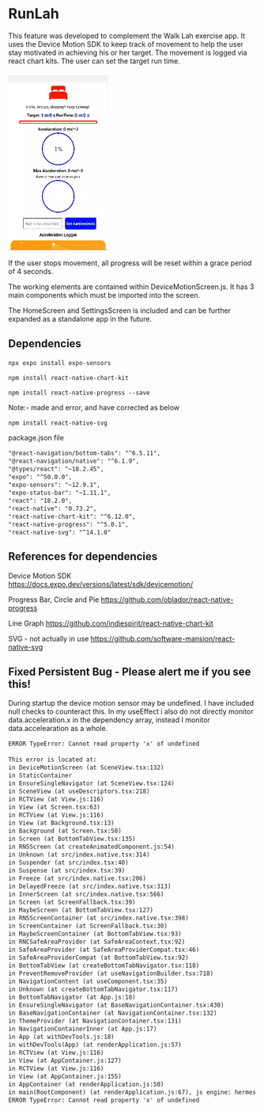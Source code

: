 # RunLah

This feature was developed to complement the Walk Lah exercise app. It uses the Device Motion SDK to keep track of movement to help the user stay motivated in achieving his or her target. The movement is logged via react chart kits. The user can set the target run time.

![Alt text](./assets/runlah.gif)

If the user stops movement, all progress will be reset within a grace period of 4 seconds.

The working elements are contained within DeviceMotionScreen.js. It has 3 main components which must be imported into the screen.

The HomeScreen and SettingsScreen is included and can be further expanded as a standalone app in the future.

## Dependencies
```
npx expo install expo-sensors
```
```
npm install react-native-chart-kit 
```

```
npm install react-native-progress --save
```
Note:- made and error, and have corrected as below
```
npm install react-native-svg
```

package.json file
```
"@react-navigation/bottom-tabs": "^6.5.11",
"@react-navigation/native": "^6.1.9",
"@types/react": "~18.2.45",
"expo": "^50.0.0",
"expo-sensors": "~12.9.1",
"expo-status-bar": "~1.11.1",
"react": "18.2.0",
"react-native": "0.73.2",
"react-native-chart-kit": "^6.12.0",
"react-native-progress": "^5.0.1",
"react-native-svg": "^14.1.0"
```
## References for dependencies
Device Motion SDK
https://docs.expo.dev/versions/latest/sdk/devicemotion/

Progress Bar, Circle and Pie
https://github.com/oblador/react-native-progress

Line Graph
https://github.com/indiespirit/react-native-chart-kit

SVG - not actually in use
https://github.com/software-mansion/react-native-svg

## Fixed Persistent Bug - Please alert me if you see this!

During startup the device motion sensor may be undefined. I have included null checks to counteract this. In my useEffect i also do not directly monitor data.acceleration.x in the dependency array, instead I monitor data.accelearation as a whole.

```
ERROR TypeError: Cannot read property 'x' of undefined

This error is located at:
in DeviceMotionScreen (at SceneView.tsx:132)
in StaticContainer
in EnsureSingleNavigator (at SceneView.tsx:124)
in SceneView (at useDescriptors.tsx:218)
in RCTView (at View.js:116)
in View (at Screen.tsx:63)
in RCTView (at View.js:116)
in View (at Background.tsx:13)
in Background (at Screen.tsx:58)
in Screen (at BottomTabView.tsx:135)
in RNSScreen (at createAnimatedComponent.js:54)
in Unknown (at src/index.native.tsx:314)
in Suspender (at src/index.tsx:40)
in Suspense (at src/index.tsx:39)
in Freeze (at src/index.native.tsx:206)
in DelayedFreeze (at src/index.native.tsx:313)
in InnerScreen (at src/index.native.tsx:566)
in Screen (at ScreenFallback.tsx:39)
in MaybeScreen (at BottomTabView.tsx:127)
in RNSScreenContainer (at src/index.native.tsx:398)
in ScreenContainer (at ScreenFallback.tsx:30)
in MaybeScreenContainer (at BottomTabView.tsx:93)
in RNCSafeAreaProvider (at SafeAreaContext.tsx:92)
in SafeAreaProvider (at SafeAreaProviderCompat.tsx:46)
in SafeAreaProviderCompat (at BottomTabView.tsx:92)
in BottomTabView (at createBottomTabNavigator.tsx:118)
in PreventRemoveProvider (at useNavigationBuilder.tsx:718)
in NavigationContent (at useComponent.tsx:35)
in Unknown (at createBottomTabNavigator.tsx:117)
in BottomTabNavigator (at App.js:18)
in EnsureSingleNavigator (at BaseNavigationContainer.tsx:430)
in BaseNavigationContainer (at NavigationContainer.tsx:132)
in ThemeProvider (at NavigationContainer.tsx:131)
in NavigationContainerInner (at App.js:17)
in App (at withDevTools.js:18)
in withDevTools(App) (at renderApplication.js:57)
in RCTView (at View.js:116)
in View (at AppContainer.js:127)
in RCTView (at View.js:116)
in View (at AppContainer.js:155)
in AppContainer (at renderApplication.js:50)
in main(RootComponent) (at renderApplication.js:67), js engine: hermes
ERROR TypeError: Cannot read property 'x' of undefined
```